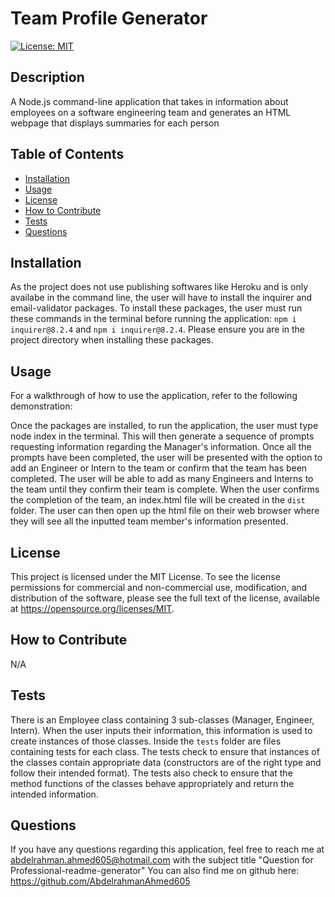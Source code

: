 # Team Profile Generator

[![License: MIT](https://img.shields.io/badge/License-MIT-yellow.svg)](https://opensource.org/licenses/MIT)

## Description

A Node.js command-line application that takes in information about employees on a software engineering team and generates an HTML webpage that displays summaries for each person 

## Table of Contents

- [Installation](#installation)
- [Usage](#usage)
- [License](#license)
- [How to Contribute](#how-to-contribute)
- [Tests](#tests)
- [Questions](#questions)

## Installation

As the project does not use publishing softwares like Heroku and is only availabe in the command line, the user will have to install the inquirer and email-validator packages. To install these packages, the user must run these commands in the terminal before running the application: `npm i inquirer@8.2.4` and `npm i inquirer@8.2.4`. Please ensure you are in the project directory when installing these packages.

## Usage

For a walkthrough of how to use the application, refer to the following demonstration:

Once the packages are installed, to run the application, the user must type node index in the terminal. This will then generate a sequence of prompts requesting information regarding the Manager's information.  Once all the prompts have been completed, the user will be presented with the option to add an Engineer or Intern to the team or confirm that the team has been completed. The user will be able to add as many Engineers and Interns to the team until they confirm their team is complete. When the user confirms the completion of the team, an index.html file will be created in the `dist` folder. The user can then open up the html file on their web browser where they will see all the inputted team member's information presented.

## License

This project is licensed under the MIT License. To see the license permissions for commercial and non-commercial use, modification, and distribution of the software, please see the full text of the license, available at https://opensource.org/licenses/MIT.

## How to Contribute

N/A

## Tests

There is an Employee class containing 3 sub-classes (Manager, Engineer, Intern). When the user inputs their information, this information is used to create instances of those classes. Inside the `tests` folder are files containing tests for each class. The tests check to ensure that instances of the classes contain appropriate data (constructors are of the right type and follow their intended format). The tests also check to ensure that the method functions of the classes behave appropriately and return the intended information.

## Questions

If you have any questions regarding this application, feel free to reach me at abdelrahman.ahmed605@hotmail.com with the subject title "Question for Professional-readme-generator"
You can also find me on github here: https://github.com/AbdelrahmanAhmed605
